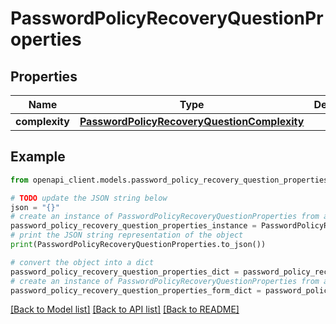 # PasswordPolicyRecoveryQuestionProperties


## Properties

Name | Type | Description | Notes
------------ | ------------- | ------------- | -------------
**complexity** | [**PasswordPolicyRecoveryQuestionComplexity**](PasswordPolicyRecoveryQuestionComplexity.md) |  | [optional] 

## Example

```python
from openapi_client.models.password_policy_recovery_question_properties import PasswordPolicyRecoveryQuestionProperties

# TODO update the JSON string below
json = "{}"
# create an instance of PasswordPolicyRecoveryQuestionProperties from a JSON string
password_policy_recovery_question_properties_instance = PasswordPolicyRecoveryQuestionProperties.from_json(json)
# print the JSON string representation of the object
print(PasswordPolicyRecoveryQuestionProperties.to_json())

# convert the object into a dict
password_policy_recovery_question_properties_dict = password_policy_recovery_question_properties_instance.to_dict()
# create an instance of PasswordPolicyRecoveryQuestionProperties from a dict
password_policy_recovery_question_properties_form_dict = password_policy_recovery_question_properties.from_dict(password_policy_recovery_question_properties_dict)
```
[[Back to Model list]](../README.md#documentation-for-models) [[Back to API list]](../README.md#documentation-for-api-endpoints) [[Back to README]](../README.md)


